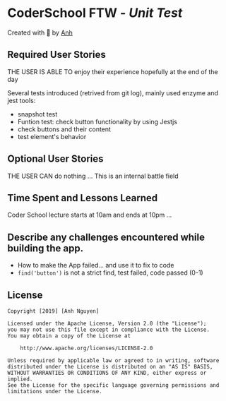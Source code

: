 # CoderSchool FTW - *Unit Test*

Created with :blue_heart: by <a href="https://github.com/albertanguyen">Anh</a>

## Required User Stories

THE USER IS ABLE TO enjoy their experience hopefully at the end of the day

Several tests introduced (retrived from git log), mainly used enzyme and jest tools:
* snapshot test
* Funtion test: check button functionality by using Jestjs
* check buttons and their content
* test element's behavior


## Optional User Stories

THE USER CAN do nothing ... This is an internal battle field


## Time Spent and Lessons Learned
Coder School lecture starts at 10am and ends at 10pm ...

## Describe any challenges encountered while building the app.
* How to make the App failed... and use it to fix to code
* `find('button')` is not a strict find, test failed, code passed (0-1)


## License

    Copyright [2019] [Anh Nguyen]

    Licensed under the Apache License, Version 2.0 (the "License");
    you may not use this file except in compliance with the License.
    You may obtain a copy of the License at

        http://www.apache.org/licenses/LICENSE-2.0

    Unless required by applicable law or agreed to in writing, software
    distributed under the License is distributed on an "AS IS" BASIS,
    WITHOUT WARRANTIES OR CONDITIONS OF ANY KIND, either express or implied.
    See the License for the specific language governing permissions and
    limitations under the License.
